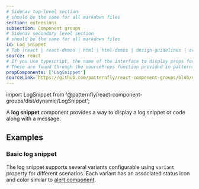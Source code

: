 ```yaml
---
# Sidenav top-level section
# should be the same for all markdown files
section: extensions
subsection: Component groups
# Sidenav secondary level section
# should be the same for all markdown files
id: Log snippet
# Tab (react | react-demos | html | html-demos | design-guidelines | accessibility)
source: react
# If you use typescript, the name of the interface to display props for
# These are found through the sourceProps function provided in patternfly-docs.source.js
propComponents: ['LogSnippet']
sourceLink: https://github.com/patternfly/react-component-groups/blob/main/packages/module/patternfly-docs/content/extensions/component-groups/examples/LogSnippet/LogSnippet.md
---
```


import LogSnippet from '@patternfly/react-component-groups/dist/dynamic/LogSnippet';

A **log snippet** component provides a way to display a log snippet or code along with a message.

## Examples

### Basic log snippet
The log snippet supports several variants configurable using `variant` property for different scenarios. Each variant has an associated status icon and color similar to [alert component](/components/alert).

```js file="./LogSnippetExample.tsx"

```